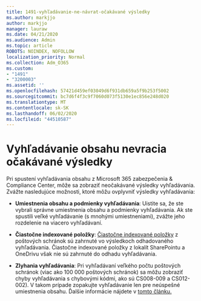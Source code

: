 ```yaml
---
title: 1491-vyhľadávanie-ne-návrat-očakávané výsledky
ms.author: markjjo
author: markjjo
manager: lauraw
ms.date: 04/21/2020
ms.audience: Admin
ms.topic: article
ROBOTS: NOINDEX, NOFOLLOW
localization_priority: Normal
ms.collection: Adm_O365
ms.custom:
- "1491"
- "3200003"
ms.assetid: ''
ms.openlocfilehash: 57421d459ef03049d6f931db659a5f9b253f5002
ms.sourcegitcommit: bc7d6f4f3c9f7060d073f5130e1ec856e248d020
ms.translationtype: MT
ms.contentlocale: sk-SK
ms.lasthandoff: 06/02/2020
ms.locfileid: "44510587"
---
```

# <a name="content-search-not-returning-expected-results"></a>Vyhľadávanie obsahu nevracia očakávané výsledky

Pri spustení vyhľadávania obsahu z Microsoft 365 zabezpečenia & Compliance Center, môže sa zobraziť neočakávané výsledky vyhľadávania. Zvážte nasledujúce možnosti, ktoré môžu ovplyvniť výsledky vyhľadávania:

- **Umiestnenia obsahu a podmienky vyhľadávania**: Uistite sa, že ste vybrali správne umiestnenia obsahu a podmienky vyhľadávania. Ak ste spustili veľké vyhľadávanie (s mnohými umiestneniami), zvážte jeho rozdelenie na viacero vyhľadávaní.

- **Čiastočne indexované položky**: [Čiastočne indexované položky](https://docs.microsoft.com/microsoft-365/compliance/partially-indexed-items-in-content-search) z poštových schránok sú zahrnuté vo výsledkoch odhadovaného vyhľadávania. Čiastočne indexované položky z lokalít SharePointu a OneDrivu však nie sú zahrnuté do odhadu vyhľadávania.

- **Zlyhania vyhľadávania**: Pri vyhľadávaní veľkého počtu poštových schránok (viac ako 100 000 poštových schránok) sa môžu zobraziť chyby vyhľadávania s chybovými kódmi, ako sú CS008-009 a CS012-002). V takom prípade zopakujte vyhľadávanie len pre neúspešné umiestnenia obsahu. Ďalšie informácie nájdete v [tomto článku.](https://docs.microsoft.com/microsoft-365/compliance/retry-failed-content-search)
